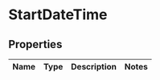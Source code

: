 
# StartDateTime

## Properties
Name | Type | Description | Notes
------------ | ------------- | ------------- | -------------



